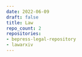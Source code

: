 ```yaml
---
date: 2022-06-09
draft: false
title: Law
repo_count: 2
repositories:
- bepress-legal-repository
- lawarxiv
---
```



